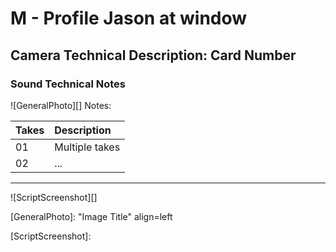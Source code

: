 # M - Profile Jason at window

## Camera Technical Description: Card Number

### Sound Technical Notes

![GeneralPhoto][]
Notes: 

| Takes | Description |
|:---|:----|
| 01 | Multiple takes |
| 02 | ... |

----

![ScriptScreenshot][]


[GeneralPhoto]:  "Image Title" align=left

[ScriptScreenshot]: 